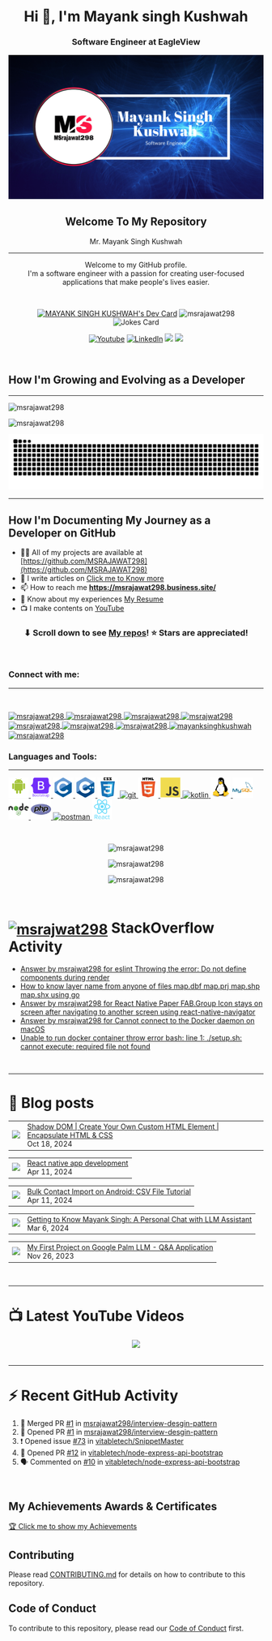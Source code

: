 <h1 align="center">Hi 👋, I'm Mayank singh Kushwah</h1>
<h3 align="center">Software Engineer at EagleView</h3>
<p align="center">
<img src="https://raw.githubusercontent.com/MSRAJAWAT298/msrajawat298/main/images/background-images/msrajawat298_bg-min.png" title="Mr. Mayank singh kushwah software  engineer" />
<h2 align="center">Welcome To My Repository</h2>
<p align="center">Mr. Mayank Singh Kushwah </p>

---

<p align="center">Welcome to my GitHub profile. <br />I'm a software engineer with a passion for creating user-focused applications that make people's lives easier. </p>
</p>
<br />

<p align="center">
<a href="https://app.daily.dev/msrajawat298"><img style="width:50%" src="https://api.daily.dev/devcards/b5ab065999d747239184aa801c548039.png?r=a9p" width="400" alt="MAYANK SINGH KUSHWAH's Dev Card"/></a>
<img style="width:50%" height="" src="https://github-readme-stackoverflow.vercel.app/?userID=9578353" alt="msrajawat298" /><br/>
<!--Random Jokes Card -->
<img style="width:100%" src="https://readme-jokes.vercel.app/api" alt="Jokes Card"/>
</p>

<p align="center">
<a href="https://www.youtube.com/c/MAYANKSINGHKUSHWAH"><img alt="Youtube" title="Youtube" src="https://img.shields.io/badge/-YouTube-red?style=for-the-badge&logo=youtube&logoColor=white"/></a>
<a href="https://www.linkedin.com/in/msrajawat298/"><img alt="LinkedIn" title="LinkedIn" src="https://img.shields.io/badge/-LinkedIn-0077B5?style=for-the-badge&logo=linkedin&logoColor=white"/></a>
<a href="https://dev.to/msrajawat298"><img src="https://img.shields.io/badge/DEV.TO-%230A0A0A.svg?&style=for-the-badge&logo=dev.to&logoColor=white"></a>
<a href="https://linktr.ee/msrajawat298"><img src="https://img.shields.io/badge/Linktree-39E09B.svg?style=for-the-badge&logo=Linktree&logoColor=white"></a>
</p>
<br />

## How I'm Growing and Evolving as a Developer

---

<p align="left">
<img src="https://komarev.com/ghpvc/?username=msrajawat298&label=Profile%20views&color=0e75b6&style=flat" alt="msrajawat298" />
</p>
<p align="left">
<img style="width:100%" src="https://github-profile-trophy.vercel.app/?username=msrajawat298&flat" alt="msrajawat298" />
</p>
<p align="center">
<img src="https://raw.githubusercontent.com/msrajawat298/msrajawat298/main/images/github_stuff/github-user-contribution.svg">
</p>

---

## How I'm Documenting My Journey as a Developer on GitHub

- 👨‍💻 All of my projects are available at [https://github.com/MSRAJAWAT298](https://github.com/MSRAJAWAT298)
- 📝 I write articles on [Click me to Know more](https://www.mayanksinghkushwah.in/)
- 📫 How to reach me **https://msrajawat298.business.site/**
- 📄 Know about my experiences [My Resume](https://github.com/MSRAJAWAT298/msrajawat298/blob/main/Resume-Mr.-MAYANK-SINGH-KUSHWAH.pdf)
- 📺 I make contents on [YouTube](https://www.youtube.com/@msrajawat298)<br>

<h3 align="center">⬇ Scroll down to see <a href="https://github.com/msrajawat298?tab=repositories">My repos</a>! ⭐ Stars are appreciated!</h3>

<br/>
<h3 align="left">Connect with me:</h3>

 ---
<br/>
<p align="left">
<a href="https://codepen.io/msrajawat298" target="blank">
 <img align="center" src="https://raw.githubusercontent.com/rahuldkjain/github-profile-readme-generator/master/src/images/icons/Social/codepen.svg" alt="msrajawat298" height="30" width="40" />
</a>
<a href="https://dev.to/msrajawat298" target="blank">
 <img align="center" src="https://raw.githubusercontent.com/rahuldkjain/github-profile-readme-generator/master/src/images/icons/Social/devto.svg" alt="msrajawat298" height="30" width="40" />
</a>
<a href="https://twitter.com/msrajawat298" target="blank">
 <img align="center" src="https://raw.githubusercontent.com/rahuldkjain/github-profile-readme-generator/master/src/images/icons/Social/twitter.svg" alt="msrajawat298" height="30" width="40" />
</a>
<a href="https://linkedin.com/in/msrajwat298" target="blank">
 <img align="center" src="https://raw.githubusercontent.com/rahuldkjain/github-profile-readme-generator/master/src/images/icons/Social/linked-in-alt.svg" alt="msrajwat298" height="30" width="40" />
</a>
<a href="https://stackoverflow.com/users/9578353/msrajwat298" target="blank">
 <img align="center" src="https://raw.githubusercontent.com/rahuldkjain/github-profile-readme-generator/master/src/images/icons/Social/stack-overflow.svg" alt="msrajwat298" height="30" width="40" />
</a>
<a href="https://fb.com/msrajwat298" target="blank">
 <img align="center" src="https://raw.githubusercontent.com/rahuldkjain/github-profile-readme-generator/master/src/images/icons/Social/facebook.svg" alt="msrajwat298" height="30" width="40" />
</a>
<a href="https://instagram.com/msrajwat298" target="blank">
 <img align="center" src="https://raw.githubusercontent.com/rahuldkjain/github-profile-readme-generator/master/src/images/icons/Social/instagram.svg" alt="msrajwat298" height="30" width="40" />
</a>
<a href="https://www.youtube.com/c/mayanksinghkushwah" target="blank">
 <img align="center" src="https://raw.githubusercontent.com/rahuldkjain/github-profile-readme-generator/master/src/images/icons/Social/youtube.svg" alt="mayanksinghkushwah" height="30" width="40" />
</a>
<a href="https://www.hackerearth.com/msrajawat298" target="blank">
 <img align="center" src="https://raw.githubusercontent.com/rahuldkjain/github-profile-readme-generator/master/src/images/icons/Social/hackerearth.svg" alt="msrajawat298" height="30" width="40" />
</a>
</p>
<h3 align="left">Languages and Tools:</h3>

---

<p align="left">
<a href="https://developer.android.com" target="_blank" rel="noreferrer">
 <img src="https://raw.githubusercontent.com/devicons/devicon/master/icons/android/android-original-wordmark.svg" alt="android" width="40" height="40" />
</a>
<a href="https://getbootstrap.com" target="_blank" rel="noreferrer">
 <img src="https://raw.githubusercontent.com/devicons/devicon/master/icons/bootstrap/bootstrap-plain-wordmark.svg" alt="bootstrap" width="40" height="40" />
</a>
<a href="https://www.cprogramming.com/" target="_blank" rel="noreferrer">
 <img src="https://raw.githubusercontent.com/devicons/devicon/master/icons/c/c-original.svg" alt="c" width="40" height="40" />
</a>
<a href="https://www.w3schools.com/cpp/" target="_blank" rel="noreferrer">
 <img src="https://raw.githubusercontent.com/devicons/devicon/master/icons/cplusplus/cplusplus-original.svg" alt="cplusplus" width="40" height="40" />
</a>
<a href="https://www.w3schools.com/css/" target="_blank" rel="noreferrer">
 <img src="https://raw.githubusercontent.com/devicons/devicon/master/icons/css3/css3-original-wordmark.svg" alt="css3" width="40" height="40" />
</a>
<a href="https://git-scm.com/" target="_blank" rel="noreferrer">
 <img src="https://www.vectorlogo.zone/logos/git-scm/git-scm-icon.svg" alt="git" width="40" height="40" />
</a>
<a href="https://www.w3.org/html/" target="_blank" rel="noreferrer">
 <img src="https://raw.githubusercontent.com/devicons/devicon/master/icons/html5/html5-original-wordmark.svg" alt="html5" width="40" height="40" />
</a>
<a href="https://developer.mozilla.org/en-US/docs/Web/JavaScript" target="_blank" rel="noreferrer">
 <img src="https://raw.githubusercontent.com/devicons/devicon/master/icons/javascript/javascript-original.svg" alt="javascript" width="40" height="40" />
</a>
<a href="https://kotlinlang.org" target="_blank" rel="noreferrer">
 <img src="https://www.vectorlogo.zone/logos/kotlinlang/kotlinlang-icon.svg" alt="kotlin" width="40" height="40" />
</a>
<a href="https://www.linux.org/" target="_blank" rel="noreferrer">
 <img src="https://raw.githubusercontent.com/devicons/devicon/master/icons/linux/linux-original.svg" alt="linux" width="40" height="40" />
</a>
<a href="https://www.mysql.com/" target="_blank" rel="noreferrer">
 <img src="https://raw.githubusercontent.com/devicons/devicon/master/icons/mysql/mysql-original-wordmark.svg" alt="mysql" width="40" height="40" />
</a>
<a href="https://nodejs.org" target="_blank" rel="noreferrer">
 <img src="https://raw.githubusercontent.com/devicons/devicon/master/icons/nodejs/nodejs-original-wordmark.svg" alt="nodejs" width="40" height="40" />
</a>
<a href="https://www.php.net" target="_blank" rel="noreferrer">
 <img src="https://raw.githubusercontent.com/devicons/devicon/master/icons/php/php-original.svg" alt="php" width="40" height="40" />
</a>
<a href="https://postman.com" target="_blank" rel="noreferrer">
 <img src="https://www.vectorlogo.zone/logos/getpostman/getpostman-icon.svg" alt="postman" width="40" height="40" />
</a>
<a href="https://reactjs.org/" target="_blank" rel="noreferrer">
 <img src="https://raw.githubusercontent.com/devicons/devicon/master/icons/react/react-original-wordmark.svg" alt="react" width="40" height="40" />
</a>
</p>
<br>
<p align="center">
<img src="https://github-readme-stats.vercel.app/api/top-langs?username=msrajawat298&show_icons=true&locale=en&layout=compact" alt="msrajawat298" />
</p>

<p align="center"> <img src="https://github-readme-stats.vercel.app/api?username=msrajawat298&show_icons=true&locale=en" alt="msrajawat298" />
</p>
<p  align="center">
<img src="https://github-readme-streak-stats.herokuapp.com/?user=msrajawat298&" alt="msrajawat298" />
</p>
<br/>

# <a href="https://stackoverflow.com/users/9578353/msrajwat298" target="blank"><img align="center" src="https://raw.githubusercontent.com/rahuldkjain/github-profile-readme-generator/master/src/images/icons/Social/stack-overflow.svg" alt="msrajwat298" height="30" width="40" /></a> StackOverflow Activity

<!-- STACKOVERFLOW:START -->
- [Answer by msrajwat298 for eslint Throwing the error: Do not define components during render](https://stackoverflow.com/questions/78304804/eslint-throwing-the-error-do-not-define-components-during-render/78464281#78464281)
- [How to know layer name from anyone of files map.dbf map.prj map.shp map.shx using go](https://stackoverflow.com/questions/78461213/how-to-know-layer-name-from-anyone-of-files-map-dbf-map-prj-map-shp-map-shx-usin)
- [Answer by msrajwat298 for React Native Paper FAB.Group Icon stays on screen after navigating to another screen using react-native-navigator](https://stackoverflow.com/questions/74546492/react-native-paper-fab-group-icon-stays-on-screen-after-navigating-to-another-sc/78429454#78429454)
- [Answer by msrajwat298 for Cannot connect to the Docker daemon on macOS](https://stackoverflow.com/questions/44084846/cannot-connect-to-the-docker-daemon-on-macos/78394213#78394213)
- [Unable to run docker container throw error bash: line 1: ./setup.sh: cannot execute: required file not found](https://stackoverflow.com/questions/78391368/unable-to-run-docker-container-throw-error-bash-line-1-setup-sh-cannot-exec)
<!-- STACKOVERFLOW:END -->
<br/>

---

# 📕 Blog posts

<!-- BLOG-POST-LIST:START --><table><tr><td><a href="https://www.youtube.com/watch?v=lskQb_wZkJQ"><img width="140px" src="https://i.ytimg.com/vi/lskQb_wZkJQ/mqdefault.jpg"></a></td>
<td><a href="https://www.youtube.com/watch?v=lskQb_wZkJQ">Shadow DOM | Create Your Own Custom HTML Element | Encapsulate HTML &amp; CSS</a><br/>Oct 18, 2024</td></tr></table>
<table><tr><td><a href="https://www.youtube.com/watch?v=xbMa_2eSGrM"><img width="140px" src="https://i.ytimg.com/vi/xbMa_2eSGrM/mqdefault.jpg"></a></td>
<td><a href="https://www.youtube.com/watch?v=xbMa_2eSGrM">React native  app development</a><br/>Apr 11, 2024</td></tr></table>
<table><tr><td><a href="https://www.youtube.com/watch?v=FIcar_agOTA"><img width="140px" src="https://i.ytimg.com/vi/FIcar_agOTA/mqdefault.jpg"></a></td>
<td><a href="https://www.youtube.com/watch?v=FIcar_agOTA">Bulk Contact Import on Android: CSV File Tutorial</a><br/>Apr 11, 2024</td></tr></table>
<table><tr><td><a href="https://www.youtube.com/watch?v=-PgPCYYD0CU"><img width="140px" src="https://i.ytimg.com/vi/-PgPCYYD0CU/mqdefault.jpg"></a></td>
<td><a href="https://www.youtube.com/watch?v=-PgPCYYD0CU">Getting to Know Mayank Singh: A Personal Chat with LLM Assistant</a><br/>Mar 6, 2024</td></tr></table>
<table><tr><td><a href="https://www.youtube.com/watch?v=jkRxXlyavNs"><img width="140px" src="https://i.ytimg.com/vi/jkRxXlyavNs/mqdefault.jpg"></a></td>
<td><a href="https://www.youtube.com/watch?v=jkRxXlyavNs">My First Project on Google Palm LLM - Q&amp;A Application</a><br/>Nov 26, 2023</td></tr></table>
<!-- BLOG-POST-LIST:END -->
<br/>

---

# 📺 Latest YouTube Videos

<div align="center">
<a href="https://www.youtube.com/c/MAYANKSINGHKUSHWAH?sub_confirmation=1" target="_blank">
<img src="https://img.shields.io/badge/-Subscribe-red?style=for-the-badge&logo=youtube&logoColor=white"/></a>
</div>

<!-- YOUTUBE:START -->
<!-- YOUTUBE:END -->

<br/>

---

# ⚡ Recent GitHub Activity

<!--START_SECTION:activity-->

1. 🎉 Merged PR [#1](https://github.com/msrajawat298/interview-desgin-pattern/pull/1) in [msrajawat298/interview-desgin-pattern](https://github.com/msrajawat298/interview-desgin-pattern)
2. 💪 Opened PR [#1](https://github.com/msrajawat298/interview-desgin-pattern/pull/1) in [msrajawat298/interview-desgin-pattern](https://github.com/msrajawat298/interview-desgin-pattern)
3. ❗ Opened issue [#73](https://github.com/vitabletech/SnippetMaster/issues/73) in [vitabletech/SnippetMaster](https://github.com/vitabletech/SnippetMaster)
4. 💪 Opened PR [#12](https://github.com/vitabletech/node-express-api-bootstrap/pull/12) in [vitabletech/node-express-api-bootstrap](https://github.com/vitabletech/node-express-api-bootstrap)
5. 🗣 Commented on [#10](https://github.com/vitabletech/node-express-api-bootstrap/issues/10#issuecomment-2079725295) in [vitabletech/node-express-api-bootstrap](https://github.com/vitabletech/node-express-api-bootstrap)
<!--END_SECTION:activity-->
<br/>

## My Achievements Awards & Certificates

[🏆 Click me to show my Achievements](https://github.com/msrajawat298/My-Achievements.git)

## Contributing

Please read [CONTRIBUTING.md](./CONTRIBUTING.md) for details on how to contribute to this repository.

## Code of Conduct

To contribute to this repository, please read our [Code of Conduct](CODE_OF_CONDUCT.md) first.
